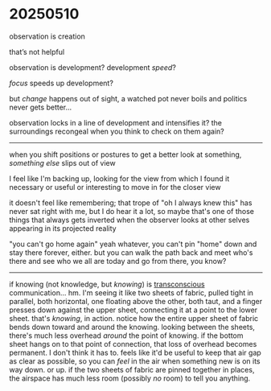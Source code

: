 # 20250510

observation is creation

that’s not helpful

observation is development? development _speed_?

_focus_ speeds up development?

but _change_ happens out of sight, a watched pot never boils and politics never gets better...

observation locks in a line of development and intensifies it? the surroundings recongeal when you think to check on them again?

***

when you shift positions or postures to get a better look at something, _something else_ slips out of view

I feel like I'm backing up, looking for the view from which I found it necessary or useful or interesting to move in for the closer view

it doesn't feel like remembering; that trope of "oh I always knew this" has never sat right with me, but I do hear it a lot, so maybe that's one of those things that always gets inverted when the observer looks at other selves appearing in its projected reality

"you can't go home again" yeah whatever, you can't pin "home" down and stay there forever, either. but you can walk the path back and meet who's there and see who we all are today and go from there, you know?

***

if knowing (not knowledge, but _knowing_) is [transconscious](../../ideas/transconscious.md) communication... hm. I'm seeing it like two sheets of fabric, pulled tight in parallel, both horizontal, one floating above the other, both taut, and a finger presses down against the upper sheet, connecting it at a point to the lower sheet. that's _knowing_, in action. notice how the entire upper sheet of fabric bends down toward and around the knowing. looking between the sheets, there's much less overhead _around_ the point of knowing. if the bottom sheet hangs on to that point of connection, that loss of overhead becomes permanent. I don't think it has to. feels like it'd be useful to keep that air gap as clear as possible, so you can _feel_ in the air when something new is on its way down. or up. if the two sheets of fabric are pinned together in places, the airspace has much less room (possibly _no_ room) to tell you anything.
